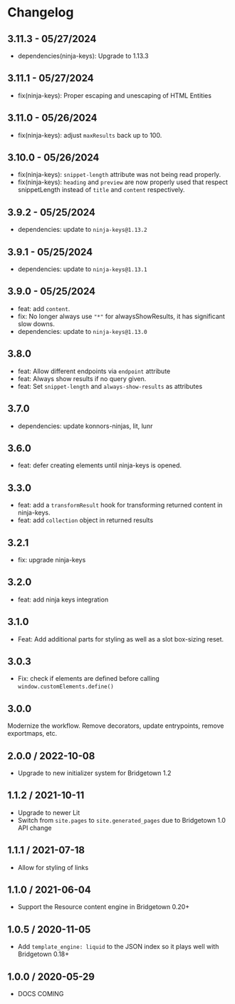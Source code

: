 # Changelog

## 3.11.3 - 05/27/2024

- dependencies(ninja-keys): Upgrade to 1.13.3

## 3.11.1 - 05/27/2024

- fix(ninja-keys): Proper escaping and unescaping of HTML Entities

## 3.11.0 - 05/26/2024

- fix(ninja-keys): adjust `maxResults` back up to 100.

## 3.10.0 - 05/26/2024

- fix(ninja-keys): `snippet-length` attribute was not being read properly.
- fix(ninja-keys): `heading` and `preview` are now properly used that respect snippetLength instead of `title` and `content` respectively.

## 3.9.2 - 05/25/2024

- dependencies: update to `ninja-keys@1.13.2`

## 3.9.1 - 05/25/2024

- dependencies: update to `ninja-keys@1.13.1`

## 3.9.0 - 05/25/2024

- feat: add `content`.
- fix: No longer always use `"*"` for alwaysShowResults, it has significant slow downs.
- dependencies: update to `ninja-keys@1.13.0`

## 3.8.0

- feat: Allow different endpoints via `endpoint` attribute
- feat: Always show results if no query given.
- feat: Set `snippet-length` and `always-show-results` as attributes

## 3.7.0

- dependencies: update konnors-ninjas, lit, lunr

## 3.6.0

- feat: defer creating elements until ninja-keys is opened.

## 3.3.0

- feat: add a `transformResult` hook for transforming returned content in ninja-keys.
- feat: add `collection` object in returned results

## 3.2.1

- fix: upgrade ninja-keys


## 3.2.0

- feat: add ninja keys integration

## 3.1.0

- Feat: Add additional parts for styling as well as a slot box-sizing reset.

## 3.0.3

- Fix: check if elements are defined before calling
`window.customElements.define()`

## 3.0.0

Modernize the workflow. Remove decorators, update
entrypoints, remove exportmaps, etc.

## 2.0.0 / 2022-10-08

* Upgrade to new initializer system for Bridgetown 1.2

## 1.1.2 / 2021-10-11

* Upgrade to newer Lit
* Switch from `site.pages` to `site.generated_pages` due to Bridgetown 1.0 API change

## 1.1.1 / 2021-07-18

* Allow for styling of links

## 1.1.0 / 2021-06-04

* Support the Resource content engine in Bridgetown 0.20+

## 1.0.5 / 2020-11-05

* Add `template_engine: liquid` to the JSON index so it plays well with Bridgetown 0.18+

## 1.0.0 / 2020-05-29

* DOCS COMING

